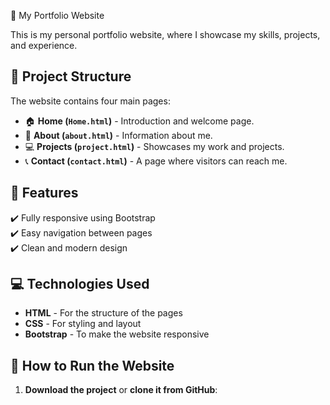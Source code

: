  🌟 My Portfolio Website

This is my personal portfolio website, where I showcase my skills, projects, and experience.

## 📌 Project Structure
The website contains four main pages:
- 🏠 **Home (`Home.html`)** - Introduction and welcome page.
- 👤 **About (`about.html`)** - Information about me.
- 💻 **Projects (`project.html`)** - Showcases my work and projects.
- 📞 **Contact (`contact.html`)** - A page where visitors can reach me.

## 🎯 Features
✔️ Fully responsive using Bootstrap  
✔️ Easy navigation between pages  
✔️ Clean and modern design  

## 💻 Technologies Used
- **HTML** - For the structure of the pages
- **CSS** - For styling and layout
- **Bootstrap** - To make the website responsive

## 🚀 How to Run the Website
1. **Download the project** or **clone it from GitHub**:
   ```sh git@github.com
